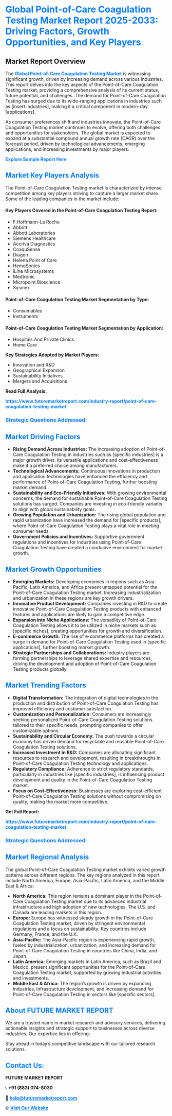 <h1 style="color: #007BFF;">Global Point-of-Care Coagulation Testing Market Report 2025-2033: Driving Factors, Growth Opportunities, and Key Players</h1>

<section id="overview">
<h2>Market Report Overview</h2>
<p>The <a href="https://www.futuremarketreport.com/industry-report/point-of-care-coagulation-testing-market" style="color: #007BFF; text-decoration: none;"><strong>Global Point-of-Care Coagulation Testing Market</strong></a> is witnessing significant growth, driven by increasing demand across various industries. This report delves into the key aspects of the Point-of-Care Coagulation Testing market, providing a comprehensive analysis of its current status, future potential, and challenges. The demand for Point-of-Care Coagulation Testing has surged due to its wide-ranging applications in industries such as [insert industries], making it a critical component in modern-day [applications].</p>
<p>As consumer preferences shift and industries innovate, the Point-of-Care Coagulation Testing market continues to evolve, offering both challenges and opportunities for stakeholders. The global market is expected to expand at a substantial compound annual growth rate (CAGR) over the forecast period, driven by technological advancements, emerging applications, and increasing investments by major players.</p>
</section>

<section id="overview">
<p><a href="https://www.futuremarketreport.com/request-sample/reportId=51008" style="color: #007BFF; text-decoration: none;"><strong>Explore Sample Report Here</strong></a></p>
</section>

<section id="key-players">
<h2 style="color: #007BFF;">Market Key Players Analysis</h2>
<p>The Point-of-Care Coagulation Testing market is characterized by intense competition among key players striving to capture a larger market share. Some of the leading companies in the market include:</p>
<h4>Key Players Covered in the Point-of-Care Coagulation Testing Report:</h4>
<ul><li>F.Hoffmann-La Roche</li><li>Abbott</li><li>Abbott Laboratories</li><li>Siemens Healthcare</li><li>Accriva Diagnostics</li><li>CoaquSense</li><li>Diagon</li><li>Helena Point of Care</li><li>HemoSonics</li><li>iLine Microsystems</li><li>Medtronic</li><li>Micropoint Bioscience</li><li>Sysmex</li></ul>
<h4>Point-of-Care Coagulation Testing Market Segmentation by Type:</h4>
<ul><li>Consumables</li><li>Instruments</li></ul>

<h4>Point-of-Care Coagulation Testing Market Segmentation by Application:</h4>
<ul><li>Hospitals And Private Clinics</li><li>Home Care</li></ul>
<p><strong>Key Strategies Adopted by Market Players:</strong></p>
<ul>
<li>Innovation and R&D</li>
<li>Geographical Expansion</li>
<li>Sustainability Initiatives</li>
<li>Mergers and Acquisitions</li>
</ul>
</section>

<section>
<p><strong>Read Full Analysis: </strong></p><a href="https://www.futuremarketreport.com/industry-report/point-of-care-coagulation-testing-market" style="color: #007BFF; text-decoration: none;"><strong>https://www.futuremarketreport.com/industry-report/point-of-care-coagulation-testing-market</strong></a>
<h3 style="color: #007BFF;">Strategic Questions Addressed:</h3>
</section>

<section id="driving-factors">
<h2 style="color: #007BFF;">Market Driving Factors</h2>
<ul>
<li><strong>Rising Demand Across Industries:</strong> The increasing adoption of Point-of-Care Coagulation Testing in industries such as [specific industries] is a major growth driver. Its versatile applications and cost-effectiveness make it a preferred choice among manufacturers.</li>
<li><strong>Technological Advancements:</strong> Continuous innovations in production and application technologies have enhanced the efficiency and performance of Point-of-Care Coagulation Testing, further boosting market demand.</li>
<li><strong>Sustainability and Eco-Friendly Initiatives:</strong> With growing environmental concerns, the demand for sustainable Point-of-Care Coagulation Testing solutions has surged. Companies are investing in eco-friendly variants to align with global sustainability goals.</li>
<li><strong>Growing Population and Urbanization:</strong> The rising global population and rapid urbanization have increased the demand for [specific products], where Point-of-Care Coagulation Testing plays a vital role in meeting consumer needs.</li>
<li><strong>Government Policies and Incentives:</strong> Supportive government regulations and incentives for industries using Point-of-Care Coagulation Testing have created a conducive environment for market growth.</li>
</ul>
</section>

<section id="growth-opportunities">
<h2 style="color: #007BFF;">Market Growth Opportunities</h2>
<ul>
<li><strong>Emerging Markets:</strong> Developing economies in regions such as Asia-Pacific, Latin America, and Africa present untapped potential for the Point-of-Care Coagulation Testing market. Increasing industrialization and urbanization in these regions are key growth drivers.</li>
<li><strong>Innovative Product Development:</strong> Companies investing in R&D to create innovative Point-of-Care Coagulation Testing products with enhanced features and applications are likely to gain a competitive edge.</li>
<li><strong>Expansion into Niche Applications:</strong> The versatility of Point-of-Care Coagulation Testing allows it to be utilized in niche markets such as [specific niches], creating opportunities for growth and diversification.</li>
<li><strong>E-commerce Growth:</strong> The rise of e-commerce platforms has created a surge in demand for Point-of-Care Coagulation Testing used in [specific applications], further boosting market growth.</li>
<li><strong>Strategic Partnerships and Collaborations:</strong> Industry players are forming partnerships to leverage shared expertise and resources, driving the development and adoption of Point-of-Care Coagulation Testing products globally.</li>
</ul>
</section>

<section id="trending-factors">
<h2 style="color: #007BFF;">Market Trending Factors</h2>
<ul>
<li><strong>Digital Transformation:</strong> The integration of digital technologies in the production and distribution of Point-of-Care Coagulation Testing has improved efficiency and customer satisfaction.</li>
<li><strong>Customization and Personalization:</strong> Consumers are increasingly seeking personalized Point-of-Care Coagulation Testing solutions tailored to their specific needs, prompting companies to offer customizable options.</li>
<li><strong>Sustainability and Circular Economy:</strong> The push towards a circular economy has driven demand for recyclable and reusable Point-of-Care Coagulation Testing solutions.</li>
<li><strong>Increased Investment in R&D:</strong> Companies are allocating significant resources to research and development, resulting in breakthroughs in Point-of-Care Coagulation Testing technology and applications.</li>
<li><strong>Regulatory Compliance:</strong> Adherence to strict regulatory standards, particularly in industries like [specific industries], is influencing product development and quality in the Point-of-Care Coagulation Testing market.</li>
<li><strong>Focus on Cost-Effectiveness:</strong> Businesses are exploring cost-efficient Point-of-Care Coagulation Testing solutions without compromising on quality, making the market more competitive.</li>
</ul>
</section>

<section>
<p><strong>Get Full Report: </strong></p><a href="https://www.futuremarketreport.com/industry-report/point-of-care-coagulation-testing-market" style="color: #007BFF; text-decoration: none;"><strong>https://www.futuremarketreport.com/industry-report/point-of-care-coagulation-testing-market</strong></a>
<h3 style="color: #007BFF;">Strategic Questions Addressed:</h3>
</section>


<section id="regional-analysis">
<h2 style="color: #007BFF;">Market Regional Analysis</h2>
<p>The global Point-of-Care Coagulation Testing market exhibits varied growth patterns across different regions. The key regions analyzed in this report include North America, Europe, Asia-Pacific, Latin America, and the Middle East & Africa:</p>
<ul>
<li><strong>North America:</strong> This region remains a dominant player in the Point-of-Care Coagulation Testing market due to its advanced industrial infrastructure and high adoption of new technologies. The U.S. and Canada are leading markets in this region.</li>
<li><strong>Europe:</strong> Europe has witnessed steady growth in the Point-of-Care Coagulation Testing market, driven by stringent environmental regulations and a focus on sustainability. Key countries include Germany, France, and the U.K.</li>
<li><strong>Asia-Pacific:</strong> The Asia-Pacific region is experiencing rapid growth, fueled by industrialization, urbanization, and increasing demand for Point-of-Care Coagulation Testing in countries like China, India, and Japan.</li>
<li><strong>Latin America:</strong> Emerging markets in Latin America, such as Brazil and Mexico, present significant opportunities for the Point-of-Care Coagulation Testing market, supported by growing industrial activities and investments.</li>
<li><strong>Middle East & Africa:</strong> The region’s growth is driven by expanding industries, infrastructure development, and increasing demand for Point-of-Care Coagulation Testing in sectors like [specific sectors].</li>
</ul>
</section>

<footer>
<h2 style="color: #007BFF;">About FUTURE MARKET REPORT</h2>
<p>We are a trusted name in market research and advisory services, delivering actionable insights and strategic support to businesses across diverse industries. Our expertise lies in offering:</p>

<p>Stay ahead in today’s competitive landscape with our tailored research solutions.</p>

<h2 style="color: #007BFF;">Contact Us:</h2>
<p><strong>FUTURE MARKET REPORT</strong></p>
<p>📞 <strong>+91 (883) 074-8030</strong></p>
<p>📧 <strong><a href="mailto:help@futuremarketreport.com" style="color: #007BFF;">help@futuremarketreport.com</a></strong></p>
<p>🌐 <strong><a href="https://www.futuremarketreport.com/" style="color: #007BFF;">Visit Our Website</a></strong></p>
</footer>